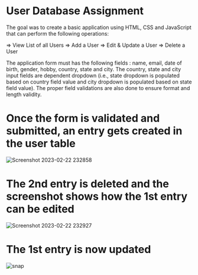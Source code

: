 # User Database Assignment

The goal was to create a basic application using HTML, CSS and JavaScript that can perform the following operations:

=>  View List of all Users
=>  Add a User
=>  Edit & Update a User 
=>  Delete a User

The application form must has the following fields : name, email, date of birth, gender, hobby, country, state and city. The country, state and city input fields are dependent dropdown (i.e., state dropdown is populated based on country field value and city dropdown is populated based on state field value). The proper field validations are also done to ensure format and length validity.

# Once the form is validated and submitted, an entry gets created in the user table
![Screenshot 2023-02-22 232858](https://user-images.githubusercontent.com/93438794/220752364-911e1f00-8bed-4005-8099-1c774f54fc5a.png)

# The 2nd entry is deleted and the screenshot shows how the 1st entry can be edited
![Screenshot 2023-02-22 232927](https://user-images.githubusercontent.com/93438794/220752238-552c4bcf-99ae-4969-9c3d-49bfe9706917.png)

# The 1st entry is now updated
![snap](https://user-images.githubusercontent.com/93438794/220753351-3a1ba54d-272e-4dc2-9f1f-14b556d606fd.png)
